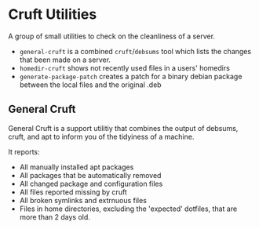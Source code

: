 Cruft Utilities
===============

A group of small utilities to check on the cleanliness of a server.

- `general-cruft` is a combined `cruft`/`debsums` tool which lists
  the changes that been made on a server.
- `homedir-cruft` shows not recently used files in a users' homedirs
- `generate-package-patch` creates a patch for a binary debian package
  between the local files and the original .deb

General Cruft
-------------

General Cruft is a support utilitiy that combines the output of
debsums, cruft, and apt to inform you of the tidyiness of a machine.

It reports:

 - All manually installed apt packages
 - All packages that be automatically removed
 - All changed package and configuration files
 - All files reported missing by cruft
 - All broken symlinks and extrnuous files
 - Files in home directories, excluding the
   'expected' dotfiles, that are more than 2 days
   old.


